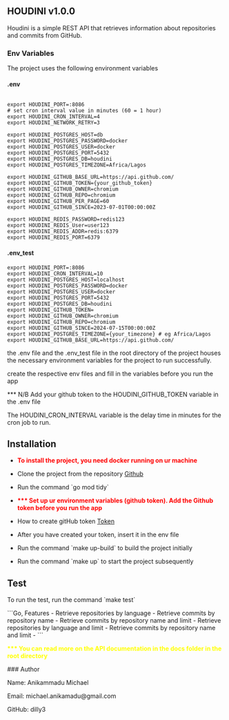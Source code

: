 ## HOUDINI v1.0.0
Houdini is a simple REST API that retrieves information about repositories and commits from GitHub.
### Env Variables
<p> The project uses the following environment variables </p>

#### .env
```Go,
 
export HOUDINI_PORT=:8086
# set cron interval value in minutes (60 = 1 hour)
export HOUDINI_CRON_INTERVAL=4
export HOUDINI_NETWORK_RETRY=3

export HOUDINI_POSTGRES_HOST=db
export HOUDINI_POSTGRES_PASSWORD=docker
export HOUDINI_POSTGRES_USER=docker
export HOUDINI_POSTGRES_PORT=5432
export HOUDINI_POSTGRES_DB=houdini
export HOUDINI_POSTGRES_TIMEZONE=Africa/Lagos

export HOUDINI_GITHUB_BASE_URL=https://api.github.com/
export HOUDINI_GITHUB_TOKEN={your_github_token}
export HOUDINI_GITHUB_OWNER=chromium
export HOUDINI_GITHUB_REPO=chromium
export HOUDINI_GITHUB_PER_PAGE=60
export HOUDINI_GITHUB_SINCE=2023-07-01T00:00:00Z

export HOUDINI_REDIS_PASSWORD=redis123
export HOUDINI_REDIS_User=user123
export HOUDINI_REDIS_ADDR=redis:6379
export HOUDINI_REDIS_PORT=6379
```
#### .env_test
```Go,
export HOUDINI_PORT=:8086
export HOUDINI_CRON_INTERVAL=10
export HOUDINI_POSTGRES_HOST=localhost
export HOUDINI_POSTGRES_PASSWORD=docker
export HOUDINI_POSTGRES_USER=docker
export HOUDINI_POSTGRES_PORT=5432
export HOUDINI_POSTGRES_DB=houdini
export HOUDINI_GITHUB_TOKEN=
export HOUDINI_GITHUB_OWNER=chromium
export HOUDINI_GITHUB_REPO=chromium
export HOUDINI_GITHUB_SINCE=2024-07-15T00:00:00Z
export HOUDINI_POSTGRES_TIMEZONE={your_timezone} # eg Africa/Lagos
export HOUDINI_GITHUB_BASE_URL=https://api.github.com/
```

<p> the .env file and the .env_test file in the root directory of the project houses the necessary environment variables for the project to run 
successfully. </p> 
<p> create the respective env files and fill in the variables before you run the app</p>
<p> *** N/B Add your github token to the HOUDINI_GITHUB_TOKEN variable in the .env file </p>
<p> The HOUDINI_CRON_INTERVAL variable is the delay time in minutes for the cron job to run. </p>


## Installation
- <p style="color: red; font-weight: bold;"> To install the project, you need docker running on ur machine </p>
- <p> Clone the project from the repository <a href="https://github.com/Dilly3/houdini">Github</a> </p>
- <p> Run the command `go mod tidy` </p>
- <p style="color: red; font-weight: bold;"> *** Set up ur environment variables (github token). Add the Github token before you run the app </p>
- <p> How to create gitHub token <a href="https://docs.github.com/en/authentication/keeping-your-account-and-data-secure/managing-your-personal-access-tokens#creating-a-personal-access-token-classic">Token</a></p>
- <p> After you have created your token, insert it in the env file</p>
- <p> Run the command `make up-build` to build the project initially </p>
- <p> Run the command `make up` to start the project subsequently </p>

## Test  
<p> To run the test, run the command `make test` </p>
```Go,
 Features
- Retrieve repositories by language
- Retrieve commits by repository name
- Retrieve commits by repository name and limit
- Retrieve repositories by language and limit
- Retrieve commits by repository name and limit
- 
```
<p style="color: yellow; font-weight: bold;"> *** You can read more on the API documentation in the docs folder in the root directory </p>
### Author
<p> Name: Anikammadu Michael  </p>
<p> Email: michael.anikamadu@gmail.com </p>
<p> GitHub: dilly3</p>
